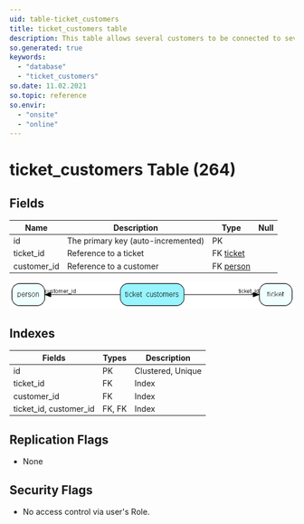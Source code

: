 ```yaml
---
uid: table-ticket_customers
title: ticket_customers table
description: This table allows several customers to be connected to several tickets (many-to-many)
so.generated: true
keywords:
  - "database"
  - "ticket_customers"
so.date: 11.02.2021
so.topic: reference
so.envir:
  - "onsite"
  - "online"
---
```


# ticket\_customers Table (264)

## Fields

| Name | Description | Type | Null |
|------|-------------|------|:----:|
|id|The primary key (auto-incremented)|PK| |
|ticket\_id|Reference to a ticket|FK [ticket](ticket.md)| |
|customer\_id|Reference to a customer|FK [person](person.md)| |


![ticket_customers table relationship diagram](./media/ticket_customers.png)

## Indexes

| Fields | Types | Description |
|--------|-------|-------------|
|id |PK |Clustered, Unique |
|ticket\_id |FK |Index |
|customer\_id |FK |Index |
|ticket\_id, customer\_id |FK, FK |Index |

## Replication Flags

* None

## Security Flags

* No access control via user's Role.

